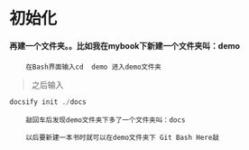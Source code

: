 # 初始化

#### 再建一个文件夹。。比如我在mybook下新建一个文件夹叫：demo
		在Bash界面输入cd  demo 进入demo文件夹
>之后输入
```java
docsify init ./docs
```
		敲回车后发现demo文件夹下多了一个文件夹叫：docs
		
		以后要新建一本书时就可以在demo文件夹下 Git Bash Here敲


